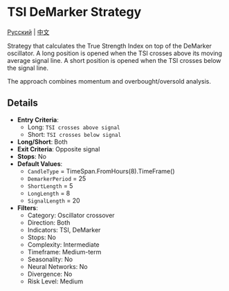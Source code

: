 # TSI DeMarker Strategy
[Русский](README_ru.md) | [中文](README_cn.md)

Strategy that calculates the True Strength Index on top of the DeMarker oscillator.
A long position is opened when the TSI crosses above its moving average signal line.
A short position is opened when the TSI crosses below the signal line.

The approach combines momentum and overbought/oversold analysis.

## Details

- **Entry Criteria**:
  - Long: `TSI crosses above signal`
  - Short: `TSI crosses below signal`
- **Long/Short**: Both
- **Exit Criteria**: Opposite signal
- **Stops**: No
- **Default Values**:
  - `CandleType` = TimeSpan.FromHours(8).TimeFrame()
  - `DemarkerPeriod` = 25
  - `ShortLength` = 5
  - `LongLength` = 8
  - `SignalLength` = 20
- **Filters**:
  - Category: Oscillator crossover
  - Direction: Both
  - Indicators: TSI, DeMarker
  - Stops: No
  - Complexity: Intermediate
  - Timeframe: Medium-term
  - Seasonality: No
  - Neural Networks: No
  - Divergence: No
  - Risk Level: Medium
